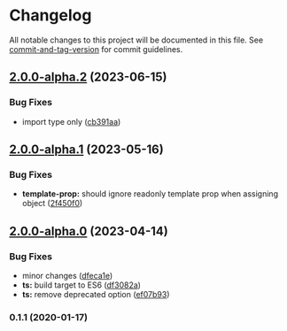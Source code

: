 # Changelog

All notable changes to this project will be documented in this file. See [commit-and-tag-version](https://github.com/absolute-version/commit-and-tag-version) for commit guidelines.

## [2.0.0-alpha.2](https://github.com/snowyu/property-manager-decorator.ts/compare/v2.0.0-alpha.1...v2.0.0-alpha.2) (2023-06-15)


### Bug Fixes

* import type only ([cb391aa](https://github.com/snowyu/property-manager-decorator.ts/commit/cb391aa4ec0fb21104badbb745f62f62c6537cf3))

## [2.0.0-alpha.1](https://github.com/snowyu/property-manager-decorator.ts/compare/v2.0.0-alpha.0...v2.0.0-alpha.1) (2023-05-16)


### Bug Fixes

* **template-prop:** should ignore readonly template prop when assigning object ([2f450f0](https://github.com/snowyu/property-manager-decorator.ts/commit/2f450f0162ee3cdbe6f4749a529f201bb3bb179f))

## [2.0.0-alpha.0](https://github.com/snowyu/property-manager-decorator.ts/compare/v0.1.1...v2.0.0-alpha.0) (2023-04-14)


### Bug Fixes

* minor changes ([dfeca1e](https://github.com/snowyu/property-manager-decorator.ts/commit/dfeca1e18435c24cfe680064e51813a7d4922336))
* **ts:** build target to ES6 ([df3082a](https://github.com/snowyu/property-manager-decorator.ts/commit/df3082a0a908397ec8199102e15b79d162620bea))
* **ts:** remove deprecated option ([ef07b93](https://github.com/snowyu/property-manager-decorator.ts/commit/ef07b9383c03e0e601d67a65716203c2efe529fc))

### 0.1.1 (2020-01-17)
